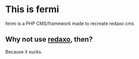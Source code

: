 This is fermi
=============

fermi is a PHP CMS/framework made to recreate redaxo cms

Why not use [redaxo](http://www.redaxo.org/), then?
-------------------------

Because it sucks.